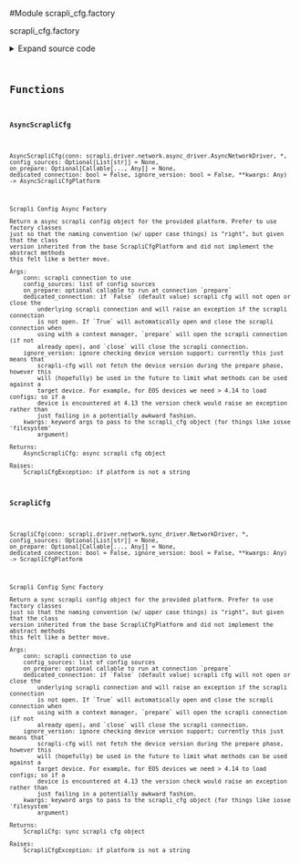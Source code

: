 <link rel="preload stylesheet" as="style" href="https://cdnjs.cloudflare.com/ajax/libs/10up-sanitize.css/11.0.1/sanitize.min.css" integrity="sha256-PK9q560IAAa6WVRRh76LtCaI8pjTJ2z11v0miyNNjrs=" crossorigin>
<link rel="preload stylesheet" as="style" href="https://cdnjs.cloudflare.com/ajax/libs/10up-sanitize.css/11.0.1/typography.min.css" integrity="sha256-7l/o7C8jubJiy74VsKTidCy1yBkRtiUGbVkYBylBqUg=" crossorigin>
<link rel="stylesheet preload" as="style" href="https://cdnjs.cloudflare.com/ajax/libs/highlight.js/10.1.1/styles/github.min.css" crossorigin>
<script defer src="https://cdnjs.cloudflare.com/ajax/libs/highlight.js/10.1.1/highlight.min.js" integrity="sha256-Uv3H6lx7dJmRfRvH8TH6kJD1TSK1aFcwgx+mdg3epi8=" crossorigin></script>
<script>window.addEventListener('DOMContentLoaded', () => hljs.initHighlighting())</script>















#Module scrapli_cfg.factory

scrapli_cfg.factory

<details class="source">
    <summary>
        <span>Expand source code</span>
    </summary>
    <pre>
        <code class="python">
"""scrapli_cfg.factory"""
from typing import TYPE_CHECKING, Any, Callable, List, Optional

from scrapli.driver.core import (
    AsyncEOSDriver,
    AsyncIOSXEDriver,
    AsyncIOSXRDriver,
    AsyncJunosDriver,
    AsyncNXOSDriver,
    EOSDriver,
    IOSXEDriver,
    IOSXRDriver,
    JunosDriver,
    NXOSDriver,
)
from scrapli.driver.network import AsyncNetworkDriver, NetworkDriver
from scrapli_cfg.exceptions import ScrapliCfgException
from scrapli_cfg.logging import logger
from scrapli_cfg.platform.core.arista_eos import AsyncScrapliCfgEOS, ScrapliCfgEOS
from scrapli_cfg.platform.core.cisco_iosxe import AsyncScrapliCfgIOSXE, ScrapliCfgIOSXE
from scrapli_cfg.platform.core.cisco_iosxr import AsyncScrapliCfgIOSXR, ScrapliCfgIOSXR
from scrapli_cfg.platform.core.cisco_nxos import AsyncScrapliCfgNXOS, ScrapliCfgNXOS
from scrapli_cfg.platform.core.juniper_junos import AsyncScrapliCfgJunos, ScrapliCfgJunos

if TYPE_CHECKING:
    from scrapli_cfg.platform.base.async_platform import AsyncScrapliCfgPlatform  # pragma: no cover
    from scrapli_cfg.platform.base.sync_platform import ScrapliCfgPlatform  # pragma: no cover

ASYNC_CORE_PLATFORM_MAP = {
    AsyncEOSDriver: AsyncScrapliCfgEOS,
    AsyncIOSXEDriver: AsyncScrapliCfgIOSXE,
    AsyncIOSXRDriver: AsyncScrapliCfgIOSXR,
    AsyncNXOSDriver: AsyncScrapliCfgNXOS,
    AsyncJunosDriver: AsyncScrapliCfgJunos,
}
SYNC_CORE_PLATFORM_MAP = {
    EOSDriver: ScrapliCfgEOS,
    IOSXEDriver: ScrapliCfgIOSXE,
    IOSXRDriver: ScrapliCfgIOSXR,
    NXOSDriver: ScrapliCfgNXOS,
    JunosDriver: ScrapliCfgJunos,
}


def ScrapliCfg(
    conn: NetworkDriver,
    *,
    config_sources: Optional[List[str]] = None,
    on_prepare: Optional[Callable[..., Any]] = None,
    dedicated_connection: bool = False,
    ignore_version: bool = False,
    **kwargs: Any,
) -> "ScrapliCfgPlatform":
    """
    Scrapli Config Sync Factory

    Return a sync scrapli config object for the provided platform. Prefer to use factory classes
    just so that the naming convention (w/ upper case things) is "right", but given that the class
    version inherited from the base ScrapliCfgPlatform and did not implement the abstract methods
    this felt like a better move.

    Args:
        conn: scrapli connection to use
        config_sources: list of config sources
        on_prepare: optional callable to run at connection `prepare`
        dedicated_connection: if `False` (default value) scrapli cfg will not open or close the
            underlying scrapli connection and will raise an exception if the scrapli connection
            is not open. If `True` will automatically open and close the scrapli connection when
            using with a context manager, `prepare` will open the scrapli connection (if not
            already open), and `close` will close the scrapli connection.
        ignore_version: ignore checking device version support; currently this just means that
            scrapli-cfg will not fetch the device version during the prepare phase, however this
            will (hopefully) be used in the future to limit what methods can be used against a
            target device. For example, for EOS devices we need > 4.14 to load configs; so if a
            device is encountered at 4.13 the version check would raise an exception rather than
            just failing in a potentially awkward fashion.
        kwargs: keyword args to pass to the scrapli_cfg object (for things like iosxe 'filesystem'
            argument)

    Returns:
        ScrapliCfg: sync scrapli cfg object

    Raises:
        ScrapliCfgException: if platform is not a string

    """
    logger.debug("ScrapliCfg factory initialized")

    platform_class = SYNC_CORE_PLATFORM_MAP.get(type(conn))
    if not platform_class:
        raise ScrapliCfgException(
            f"scrapli connection object type '{type(conn)}' not a supported scrapli-cfg type"
        )

    final_platform: "ScrapliCfgPlatform" = platform_class(
        conn=conn,
        config_sources=config_sources,
        on_prepare=on_prepare,
        dedicated_connection=dedicated_connection,
        ignore_version=ignore_version,
        **kwargs,
    )

    return final_platform


def AsyncScrapliCfg(
    conn: AsyncNetworkDriver,
    *,
    config_sources: Optional[List[str]] = None,
    on_prepare: Optional[Callable[..., Any]] = None,
    dedicated_connection: bool = False,
    ignore_version: bool = False,
    **kwargs: Any,
) -> "AsyncScrapliCfgPlatform":
    """
    Scrapli Config Async Factory

    Return a async scrapli config object for the provided platform. Prefer to use factory classes
    just so that the naming convention (w/ upper case things) is "right", but given that the class
    version inherited from the base ScrapliCfgPlatform and did not implement the abstract methods
    this felt like a better move.

    Args:
        conn: scrapli connection to use
        config_sources: list of config sources
        on_prepare: optional callable to run at connection `prepare`
        dedicated_connection: if `False` (default value) scrapli cfg will not open or close the
            underlying scrapli connection and will raise an exception if the scrapli connection
            is not open. If `True` will automatically open and close the scrapli connection when
            using with a context manager, `prepare` will open the scrapli connection (if not
            already open), and `close` will close the scrapli connection.
        ignore_version: ignore checking device version support; currently this just means that
            scrapli-cfg will not fetch the device version during the prepare phase, however this
            will (hopefully) be used in the future to limit what methods can be used against a
            target device. For example, for EOS devices we need > 4.14 to load configs; so if a
            device is encountered at 4.13 the version check would raise an exception rather than
            just failing in a potentially awkward fashion.
        kwargs: keyword args to pass to the scrapli_cfg object (for things like iosxe 'filesystem'
            argument)

    Returns:
        AsyncScrapliCfg: async scrapli cfg object

    Raises:
        ScrapliCfgException: if platform is not a string

    """
    logger.debug("AsyncScrapliCfg factory initialized")

    platform_class = ASYNC_CORE_PLATFORM_MAP.get(type(conn))
    if not platform_class:
        raise ScrapliCfgException(
            f"scrapli connection object type '{type(conn)}' not a supported scrapli-cfg type"
        )

    final_platform: "AsyncScrapliCfgPlatform" = platform_class(
        conn=conn,
        config_sources=config_sources,
        on_prepare=on_prepare,
        dedicated_connection=dedicated_connection,
        ignore_version=ignore_version,
        **kwargs,
    )

    return final_platform
        </code>
    </pre>
</details>



## Functions

    

#### AsyncScrapliCfg
`AsyncScrapliCfg(conn: scrapli.driver.network.async_driver.AsyncNetworkDriver, *, config_sources: Optional[List[str]] = None, on_prepare: Optional[Callable[..., Any]] = None, dedicated_connection: bool = False, ignore_version: bool = False, **kwargs: Any) ‑> AsyncScrapliCfgPlatform`

```text
Scrapli Config Async Factory

Return a async scrapli config object for the provided platform. Prefer to use factory classes
just so that the naming convention (w/ upper case things) is "right", but given that the class
version inherited from the base ScrapliCfgPlatform and did not implement the abstract methods
this felt like a better move.

Args:
    conn: scrapli connection to use
    config_sources: list of config sources
    on_prepare: optional callable to run at connection `prepare`
    dedicated_connection: if `False` (default value) scrapli cfg will not open or close the
        underlying scrapli connection and will raise an exception if the scrapli connection
        is not open. If `True` will automatically open and close the scrapli connection when
        using with a context manager, `prepare` will open the scrapli connection (if not
        already open), and `close` will close the scrapli connection.
    ignore_version: ignore checking device version support; currently this just means that
        scrapli-cfg will not fetch the device version during the prepare phase, however this
        will (hopefully) be used in the future to limit what methods can be used against a
        target device. For example, for EOS devices we need > 4.14 to load configs; so if a
        device is encountered at 4.13 the version check would raise an exception rather than
        just failing in a potentially awkward fashion.
    kwargs: keyword args to pass to the scrapli_cfg object (for things like iosxe 'filesystem'
        argument)

Returns:
    AsyncScrapliCfg: async scrapli cfg object

Raises:
    ScrapliCfgException: if platform is not a string
```




    

#### ScrapliCfg
`ScrapliCfg(conn: scrapli.driver.network.sync_driver.NetworkDriver, *, config_sources: Optional[List[str]] = None, on_prepare: Optional[Callable[..., Any]] = None, dedicated_connection: bool = False, ignore_version: bool = False, **kwargs: Any) ‑> ScrapliCfgPlatform`

```text
Scrapli Config Sync Factory

Return a sync scrapli config object for the provided platform. Prefer to use factory classes
just so that the naming convention (w/ upper case things) is "right", but given that the class
version inherited from the base ScrapliCfgPlatform and did not implement the abstract methods
this felt like a better move.

Args:
    conn: scrapli connection to use
    config_sources: list of config sources
    on_prepare: optional callable to run at connection `prepare`
    dedicated_connection: if `False` (default value) scrapli cfg will not open or close the
        underlying scrapli connection and will raise an exception if the scrapli connection
        is not open. If `True` will automatically open and close the scrapli connection when
        using with a context manager, `prepare` will open the scrapli connection (if not
        already open), and `close` will close the scrapli connection.
    ignore_version: ignore checking device version support; currently this just means that
        scrapli-cfg will not fetch the device version during the prepare phase, however this
        will (hopefully) be used in the future to limit what methods can be used against a
        target device. For example, for EOS devices we need > 4.14 to load configs; so if a
        device is encountered at 4.13 the version check would raise an exception rather than
        just failing in a potentially awkward fashion.
    kwargs: keyword args to pass to the scrapli_cfg object (for things like iosxe 'filesystem'
        argument)

Returns:
    ScrapliCfg: sync scrapli cfg object

Raises:
    ScrapliCfgException: if platform is not a string
```